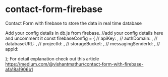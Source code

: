 # contact-form-firebase
Contact Form with firebase to store the data in real time database

Add your config details in db.js from firebase. 
//add your config details here and uncomment it
const firebaseConfig = {
  // apiKey: ,
  // authDomain: ,
  // databaseURL: ,
  // projectId: ,
  // storageBucket: ,
  // messagingSenderId: ,
  // appId:
  
};
For detail explanation check out this article 
https://medium.com/@vishantmathur/contact-form-with-firebase-afa18a1906b1
